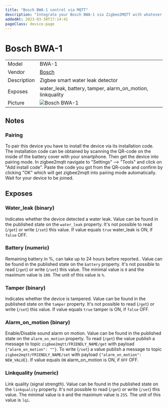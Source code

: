 ```yaml
---
title: "Bosch BWA-1 control via MQTT"
description: "Integrate your Bosch BWA-1 via Zigbee2MQTT with whatever smart home infrastructure you are using without the vendor's bridge or gateway."
addedAt: 2023-03-30T17:14:41
pageClass: device-page
---
```


<!-- !!!! -->
<!-- ATTENTION: This file is auto-generated through docgen! -->
<!-- You can only edit the "Notes"-Section between the two comment lines "Notes BEGIN" and "Notes END". -->
<!-- Do not use h1 or h2 heading within "## Notes"-Section. -->
<!-- !!!! -->

# Bosch BWA-1

|     |     |
|-----|-----|
| Model | BWA-1  |
| Vendor  | [Bosch](/supported-devices/#v=Bosch)  |
| Description | Zigbee smart water leak detector |
| Exposes | water_leak, battery, tamper, alarm_on_motion, linkquality |
| Picture | ![Bosch BWA-1](https://www.zigbee2mqtt.io/images/devices/BWA-1.jpg) |


<!-- Notes BEGIN: You can edit here. Add "## Notes" headline if not already present. -->
## Notes

### Pairing
To pair this device you have to install the device via its installation code. The installation code can be obtained by scanning the QR-code on the inside of the battery cover with your smartphone. Then get the device into pairing mode. In zigbee2mqtt navigate to  "Settings" --> "Tools" and click on "Add install code". Paste the code you got from the QR-code and confirm by clicking "OK" which will get zigbee2mqtt into pairing mode automatically. Wait for your device to be joined.
<!-- Notes END: Do not edit below this line -->



## Exposes

### Water_leak (binary)
Indicates whether the device detected a water leak.
Value can be found in the published state on the `water_leak` property.
It's not possible to read (`/get`) or write (`/set`) this value.
If value equals `true` water_leak is ON, if `false` OFF.

### Battery (numeric)
Remaining battery in %, can take up to 24 hours before reported..
Value can be found in the published state on the `battery` property.
It's not possible to read (`/get`) or write (`/set`) this value.
The minimal value is `0` and the maximum value is `100`.
The unit of this value is `%`.

### Tamper (binary)
Indicates whether the device is tampered.
Value can be found in the published state on the `tamper` property.
It's not possible to read (`/get`) or write (`/set`) this value.
If value equals `true` tamper is ON, if `false` OFF.

### Alarm_on_motion (binary)
Enable/Disable sound alarm on motion.
Value can be found in the published state on the `alarm_on_motion` property.
To read (`/get`) the value publish a message to topic `zigbee2mqtt/FRIENDLY_NAME/get` with payload `{"alarm_on_motion": ""}`.
To write (`/set`) a value publish a message to topic `zigbee2mqtt/FRIENDLY_NAME/set` with payload `{"alarm_on_motion": NEW_VALUE}`.
If value equals `ON` alarm_on_motion is ON, if `OFF` OFF.

### Linkquality (numeric)
Link quality (signal strength).
Value can be found in the published state on the `linkquality` property.
It's not possible to read (`/get`) or write (`/set`) this value.
The minimal value is `0` and the maximum value is `255`.
The unit of this value is `lqi`.

